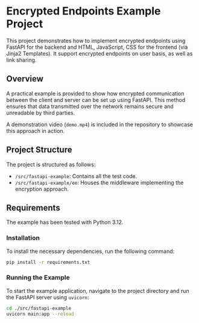 # Encrypted Endpoints Example Project

This project demonstrates how to implement encrypted endpoints using FastAPI for the backend and HTML, JavaScript, CSS for the frontend (via Jinja2 Templates). It support encrypted endpoints on user basis, as well as link sharing.

## Overview

A practical example is provided to show how encrypted communication between the client and server can be set up using FastAPI. This method ensures that data transmitted over the network remains secure and unreadable by third parties.

A demonstration video (`demo.mp4`) is included in the repository to showcase this approach in action.

## Project Structure

The project is structured as follows:

- `/src/fastapi-example`: Contains all the test code.
- `/src/fastapi-example/ee`: Houses the middleware implementing the encryption approach.

## Requirements

The example has been tested with Python 3.12.

### Installation

To install the necessary dependencies, run the following command:

```bash
pip install -r requirements.txt
```

### Running the Example

To start the example application, navigate to the project directory and run the FastAPI server using `uvicorn`:

```bash
cd ./src/fastapi-example
uvicorn main:app --reload
```